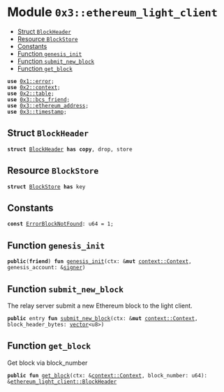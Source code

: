 
<a name="0x3_ethereum_light_client"></a>

# Module `0x3::ethereum_light_client`



-  [Struct `BlockHeader`](#0x3_ethereum_light_client_BlockHeader)
-  [Resource `BlockStore`](#0x3_ethereum_light_client_BlockStore)
-  [Constants](#@Constants_0)
-  [Function `genesis_init`](#0x3_ethereum_light_client_genesis_init)
-  [Function `submit_new_block`](#0x3_ethereum_light_client_submit_new_block)
-  [Function `get_block`](#0x3_ethereum_light_client_get_block)


<pre><code><b>use</b> <a href="">0x1::error</a>;
<b>use</b> <a href="">0x2::context</a>;
<b>use</b> <a href="">0x2::table</a>;
<b>use</b> <a href="bcs_friend.md#0x3_bcs_friend">0x3::bcs_friend</a>;
<b>use</b> <a href="ethereum_address.md#0x3_ethereum_address">0x3::ethereum_address</a>;
<b>use</b> <a href="timestamp.md#0x3_timestamp">0x3::timestamp</a>;
</code></pre>



<a name="0x3_ethereum_light_client_BlockHeader"></a>

## Struct `BlockHeader`



<pre><code><b>struct</b> <a href="ethereum_light_client.md#0x3_ethereum_light_client_BlockHeader">BlockHeader</a> <b>has</b> <b>copy</b>, drop, store
</code></pre>



<a name="0x3_ethereum_light_client_BlockStore"></a>

## Resource `BlockStore`



<pre><code><b>struct</b> <a href="ethereum_light_client.md#0x3_ethereum_light_client_BlockStore">BlockStore</a> <b>has</b> key
</code></pre>



<a name="@Constants_0"></a>

## Constants


<a name="0x3_ethereum_light_client_ErrorBlockNotFound"></a>



<pre><code><b>const</b> <a href="ethereum_light_client.md#0x3_ethereum_light_client_ErrorBlockNotFound">ErrorBlockNotFound</a>: u64 = 1;
</code></pre>



<a name="0x3_ethereum_light_client_genesis_init"></a>

## Function `genesis_init`



<pre><code><b>public</b>(<b>friend</b>) <b>fun</b> <a href="ethereum_light_client.md#0x3_ethereum_light_client_genesis_init">genesis_init</a>(ctx: &<b>mut</b> <a href="_Context">context::Context</a>, genesis_account: &<a href="">signer</a>)
</code></pre>



<a name="0x3_ethereum_light_client_submit_new_block"></a>

## Function `submit_new_block`

The relay server submit a new Ethereum block to the light client.


<pre><code><b>public</b> entry <b>fun</b> <a href="ethereum_light_client.md#0x3_ethereum_light_client_submit_new_block">submit_new_block</a>(ctx: &<b>mut</b> <a href="_Context">context::Context</a>, block_header_bytes: <a href="">vector</a>&lt;u8&gt;)
</code></pre>



<a name="0x3_ethereum_light_client_get_block"></a>

## Function `get_block`

Get block via block_number


<pre><code><b>public</b> <b>fun</b> <a href="ethereum_light_client.md#0x3_ethereum_light_client_get_block">get_block</a>(ctx: &<a href="_Context">context::Context</a>, block_number: u64): &<a href="ethereum_light_client.md#0x3_ethereum_light_client_BlockHeader">ethereum_light_client::BlockHeader</a>
</code></pre>
